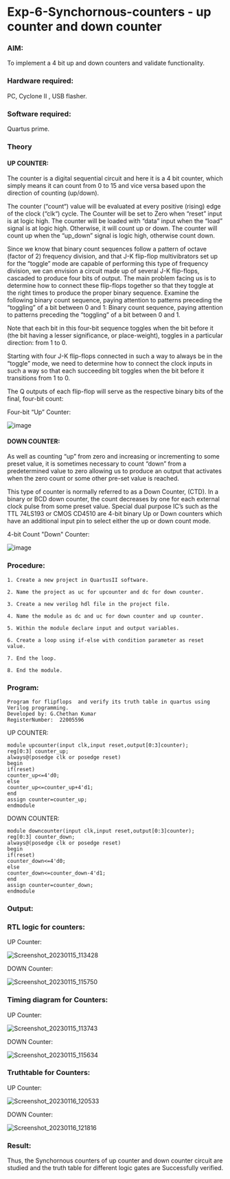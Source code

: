 # Exp-6-Synchornous-counters - up counter and down counter 
### AIM: 

To implement a 4 bit up and down counters and validate  functionality.

### Hardware required:  

PC, Cyclone II , USB flasher.

### Software required:  

Quartus prime.

### Theory


#### UP COUNTER: 
The counter is a digital sequential circuit and here it is a 4 bit counter, which simply means it can count from 0 to 15 and vice versa based upon the direction of counting (up/down). 

The counter (“count“) value will be evaluated at every positive (rising) edge of the clock (“clk“) cycle.
The Counter will be set to Zero when “reset” input is at logic high.
The counter will be loaded with “data” input when the “load” signal is at logic high. Otherwise, it will count up or down.
The counter will count up when the “up_down” signal is logic high, otherwise count down.

Since we know that binary count sequences follow a pattern of octave (factor of 2) frequency division, and that J-K flip-flop multivibrators set up for the “toggle” mode are capable of performing this type of frequency division, we can envision a circuit made up of several J-K flip-flops, cascaded to produce four bits of output.
The main problem facing us is to determine how to connect these flip-flops together so that they toggle at the right times to produce the proper binary sequence.
Examine the following binary count sequence, paying attention to patterns preceding the “toggling” of a bit between 0 and 1:
Binary count sequence, paying attention to patterns preceding the “toggling” of a bit between 0 and 1.

Note that each bit in this four-bit sequence toggles when the bit before it (the bit having a lesser significance, or place-weight), toggles in a particular direction: from 1 to 0.

Starting with four J-K flip-flops connected in such a way to always be in the “toggle” mode, we need to determine how to connect the clock inputs in such a way so that each succeeding bit toggles when the bit before it transitions from 1 to 0.

The Q outputs of each flip-flop will serve as the respective binary bits of the final, four-bit count:

Four-bit “Up” Counter:

![image](https://user-images.githubusercontent.com/36288975/169644758-b2f4339d-9532-40c5-af40-8f4f8c942e2c.png)



#### DOWN COUNTER: 

As well as counting “up” from zero and increasing or incrementing to some preset value, it is sometimes necessary to count “down” from a predetermined value to zero allowing us to produce an output that activates when the zero count or some other pre-set value is reached.

This type of counter is normally referred to as a Down Counter, (CTD). In a binary or BCD down counter, the count decreases by one for each external clock pulse from some preset value. Special dual purpose IC’s such as the TTL 74LS193 or CMOS CD4510 are 4-bit binary Up or Down counters which have an additional input pin to select either the up or down count mode.

4-bit Count "Down" Counter:

![image](https://user-images.githubusercontent.com/36288975/169644844-1a14e123-7228-4ed8-81a9-eb937dff4ac8.png)

### Procedure:

```
1. Create a new project in QuartusII software.

2. Name the project as uc for upcounter and dc for down counter.

3. Create a new verilog hdl file in the project file.

4. Name the module as dc and uc for down counter and up counter.

5. Within the module declare input and output variables.

6. Create a loop using if-else with condition parameter as reset value.

7. End the loop.

8. End the module.

```

### Program:

```
Program for flipflops  and verify its truth table in quartus using Verilog programming.
Developed by: G.Chethan Kumar
RegisterNumber:  22005596
```
 UP COUNTER:
```
module upcounter(input clk,input reset,output[0:3]counter);
reg[0:3] counter_up;
always@(posedge clk or posedge reset)
begin
if(reset)
counter_up<=4'd0;
else
counter_up<=counter_up+4'd1;
end
assign counter=counter_up;
endmodule
```
DOWN COUNTER:
```
module downcounter(input clk,input reset,output[0:3]counter);
reg[0:3] counter_down;
always@(posedge clk or posedge reset)
begin
if(reset)
counter_down<=4'd0;
else
counter_down<=counter_down-4'd1;
end
assign counter=counter_down;
endmodule
```

### Output:

### RTL logic for counters:

UP Counter:

![Screenshot_20230115_113428](https://user-images.githubusercontent.com/118348224/212559284-cd964704-5b26-4517-93de-fd750b3f444a.png)

DOWN Counter:

![Screenshot_20230115_115750](https://user-images.githubusercontent.com/118348224/212559927-c5a762aa-4e47-4aac-bc93-8e901ac628a0.png)


### Timing diagram for Counters:

UP Counter:

![Screenshot_20230115_113743](https://user-images.githubusercontent.com/118348224/212559426-db00c9d9-9a82-47ff-8ce4-9461b095d07b.png)

DOWN Counter:

![Screenshot_20230115_115634](https://user-images.githubusercontent.com/118348224/212559943-c612cf1f-1252-4b04-80a8-abd7d7723aba.png)


### Truthtable for Counters:

UP Counter:

![Screenshot_20230116_120533](https://user-images.githubusercontent.com/118348224/212560265-e1d4ae17-d18f-43a3-85b9-d2b0dd68e6be.png)

DOWN Counter:

![Screenshot_20230116_121816](https://user-images.githubusercontent.com/118348224/212560893-cb9cdbe0-9a57-4fdf-8b13-2eb7e1b5883c.png)


### Result:

Thus, the Synchornous counters of up counter and down counter circuit are studied and the truth table for different logic gates are Successfully verified.
